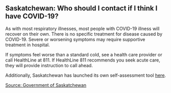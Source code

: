 ## Saskatchewan: Who should I contact if I think I have COVID-19?

As with most respiratory illnesses, most people with COVID-19 illness will recover on their own. There is no specific treatment for disease caused by COVID-19. Severe or worsening symptoms may require supportive treatment in hospital.

If symptoms feel worse than a standard cold, see a health care provider or call HealthLine at 811. If HealthLine 811 recommends you seek acute care, they will provide instruction to call ahead.

Additionally, Saskatchewan has launched its own self-assessment tool [here](https://saskatchewan.ca/coronavirus#utm_campaign=q2_2015&utm_medium=short&utm_source=%2Fcoronavirus).

[Source: Government of Saskatchewan](https://saskatchewan.ca/coronavirus)
